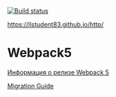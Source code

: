 [![Build status](https://ci.appveyor.com/api/projects/status/ywy6r09sfhdt97aq?svg=true)](https://ci.appveyor.com/project/LLStudent83/http)

https://llstudent83.github.io/http/


# Webpack5

[Информация о релизе Webpack 5](https://webpack.js.org/blog/2020-10-10-webpack-5-release/)

[Migration Guide](https://webpack.js.org/migrate/5/)
